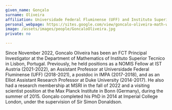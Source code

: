 ```yaml
---
given_name: Gonçalo
surname: Oliveira
affiliation: Universidade Federal Fluminense (UFF) and Instituto Superior Técnico
personal_webpage: https://sites.google.com/view/goncalo-oliveira-math-webpage/home
image: /assets/images/people/GoncaloOliveira.jpg
private: no

---
```

Since November 2022, Goncalo Oliveira has been an FCT Principal Investigator at the 
Department of Mathematics of Instituto Superior Tecnico in Lisbon, Portugal. 
Previously, he held positions as a NOMIS Fellow at IST Austria (2021-2022), an Assistant Professor at 
Universidade Federal Fluminense (UFF) (2018-2021), a postdoc in IMPA (2017-2018), and as an 
Elliot Assistant Research Professor at Duke University (2014-2017). He also had a research membership 
at MSRI in the fall of 2022 and a visiting scientist position at the 
Max Planck Institute in Bonn (Germany), during the summer of 2015. 
Gonçalo completed his PhD in 2014 at Imperial College London, under the supervision of Sir Simon Donaldson. 
